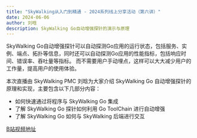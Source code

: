```yaml
---
title: "SkyWalking从入门到精通 - 2024系列线上分享活动（第六讲）"
date: 2024-06-06
author: 刘晗
description: SkyWalking Go自动增强探针的演示与原理
---
```


SkyWalking Go自动增强探针可以自动探测Go应用的运行状态，包括服务、实例、端点、拓扑等信息，同时还可以自动探测Go应用的性能指标，包括响应时间、错误率、吞吐量等指标。
而不需要用户手动埋点，这样可以大大减少用户的工作量，提高用户的使用体验。

本次直播由 SkyWalking PMC 刘晗为大家介绍 SkyWalking Go 自动增强探针的原理和实现，主要包含以下几部分内容：
- 如何快速通过将程序与 SkyWalking Go 集成
- 了解 SkyWalking Go 探针如何利用 Go ToolChain 进行自动增强
- 了解 SkyWalking Go 如何与 SkyWalking 后端进行交互

[B站视频地址](https://www.bilibili.com/video/BV1L4421X7je)
